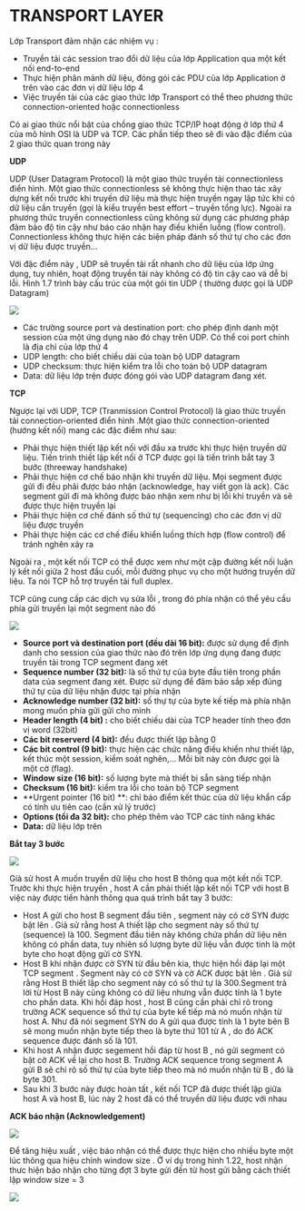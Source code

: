 # TRANSPORT LAYER #

Lớp Transport đảm nhận các nhiệm vụ :

- Truyền tải các session trao đổi dữ liệu của lớp Application qua một kết nối end-to-end
- Thực hiện phân mảnh dữ liệu, đóng gói các PDU của lớp Application ở trên vào các đơn vị dữ liệu lớp 4
- Việc truyền tải của các giao thức lớp Transport có thể theo phương thức connection-oriented hoặc connectionless

Có ai giao thức nổi bật của chồng giao thức TCP/IP hoạt động ở lớp thứ 4 của mô hình OSI là UDP và TCP. Các phần tiếp theo sẽ đi vào đặc điểm của 2 giao thức quan trong này


**UDP**

UDP (User Datagram Protocol) là một giao thức truyền tải connectionless điển hình. Một giao thức connectionless sẽ không thực hiện thao tác xây dựng kết nối trước khi truyền dữ liệu mà thực hiện truyền ngay lập tức khi có dữ liệu cần truyền (gọi là kiểu truyền best effort – truyền tổng lực). Ngoài ra phương thức truyền connectionless cũng không sử dụng các phương pháp đảm bảo độ tin cậy như báo cáo nhận hay điều khiển luồng (flow control). Connectionless không thực hiện các biện pháp đánh số thứ tự cho các đơn vị dữ liệu được truyền…

Với đặc điểm này , UDP sẽ truyền tải rất nhanh cho dữ liệu của lớp ứng dụng, tuy nhiên, hoạt động truyền tải này không có độ tin cậy cao và dễ bị lỗi. Hình 1.7 trình bày cấu trúc của một gói tin UDP ( thường được gọi là UDP Datagram)

![](https://i0.wp.com/tuhocmang.com/wp-content/uploads/2014/07/udp.png)

- Các trường source port và destination port: cho phép định danh một session của một ứng dụng nào đó chạy trên UDP. Có thể coi port chính là địa chỉ của lớp thứ 4
- UDP length: cho biết chiều dài của toàn bộ UDP datagram
- UDP checksum: thực hiện kiểm tra lỗi cho toàn bộ UDP datagram
- Data: dữ liệu lớp trện được đóng gói vào UDP datagram đang xét.


**TCP**

Ngược lại với UDP, TCP (Tranmission Control Protocol) là giao thức truyền tải connection-oriented điển hình .Một giao thức connection-oriented (hướng kết nối) mang các đặc điểm như sau:

- Phải thực hiện thiết lập kết nối với đầu xa trước khi thực hiện truyền dữ liệu. Tiến trình thiết lập kết nối ở TCP được gọi là tiến trình bắt tay 3 bước (threeway handshake)
- Phải thực hiện cơ chế báo nhận khi truyền dữ liệu. Mọi segment được gửi đi đều phải được báo nhận (acknowledge, hay viết gọn là ack). Các segment gửi đi mà không được báo nhận xem như bị lỗi khi truyền và sẽ được thực hiện truyền lại
- Phải thực hiện cơ chế đánh số thứ tự (sequencing) cho các đơn vị dữ liệu được truyền
- Phải thực hiện các cơ chế điều khiển luồng thích hợp (flow control) để tránh nghẽn xảy ra

Ngoài ra , một kết nối TCP có thể được xem như một cặp đường kết nối luận lý kết nối giữa 2 host đầu cuối, mỗi đường phục vụ cho một hướng truyền dữ liệu. Ta nói TCP hỗ trợ truyền tải full duplex.

TCP cũng cung cấp các dịch vụ sửa lỗi , trong đó phía nhận có thể yêu cầu phía gửi truyền lại một segment nào đó

![](https://i1.wp.com/tuhocmang.com/wp-content/uploads/2014/07/h1.png)

- **Source port và destination port (đều dài 16 bit):** được sử dụng để định danh cho session của giao thức nào đó trên lớp ứng dụng đang được truyền tải trong TCP segment đang xét
- **Sequence number (32 bit):** là số thứ tự của byte đầu tiên trong phần data của segment đang xét. Được sử dụng để đãm bảo sắp xếp đúng thứ tự của dữ liệu nhận được tại phía nhận
- **Acknowledge number (32 bit):** số thự tự của byte kế tiếp mà phía nhận mong muốn phía gửi gửi cho mình
- **Header length (4 bit) :**  cho biết chiều dài của TCP header tính theo đơn vị word (32bit)
- **Các bit reserverd (4 bit):** đều được thiết lập bằng 0
- **Các bit control (9 bit):** thực hiện các chức năng điều khiển như thiết lập, kết thúc một session, kiểm soát nghẽn,… Mỗi bit này còn được gọi là một cờ (flag).
- **Window size (16 bit):** số lượng byte mà thiết bị sẵn sàng tiếp nhận
- **Checksum (16 bit):** kiểm tra lỗi cho toàn bộ TCP segment
- **Urgent pointer (16 bit) **: chỉ báo điểm kết thúc của dữ liệu khẩn cấp có tính ưu tiên cao (cần xử lý trước)
- **Options (tối đa 32 bit):** cho phép thêm vào TCP các tính năng khác
- **Data:** dữ liệu lớp trên

**Bắt tay 3 bước**

![](https://i0.wp.com/tuhocmang.com/wp-content/uploads/2014/07/3-buoc.png)

Giả sử host A muốn truyền dữ liệu cho host B thông qua một kết nối TCP. Trước khi thực hiện truyền , host A cần phải thiết lập kết nối TCP với host B việc này được tiến hành thông qua quá trình bắt tay 3 bước:

- Host A gửi cho host B segment đầu tiên , segment này có cờ SYN được bật lên . Giả sử rằng host A thiết lập cho segment này số thứ tự (sequence) là 100. Segment đầu tiên này không chứa phần dữ liệu nên không có phần data, tuy nhiên số lượng byte dữ liệu vẫn được tính là một byte cho hoạt động gửi cờ SYN.
- Host B khi nhận được cờ SYN từ đầu bên kia, thực hiện hồi đáp lại một TCP segment . Segment này có cờ SYN và cờ ACK được bật lên . Giả sử rằng Host B thiết lập cho segment này có số thứ tự là 300.Segment trả lời từ Host B này cũng không có dữ liệu nhưng vẫn được tính là 1 byte cho phần data. Khi hồi đáp host , host B cũng cần phải chỉ rõ trong trường ACK sequence số thứ tự của byte kế tiếp mà nó muốn nhận từ host A. Như đã nói segment SYN do A gửi qua được tính là 1 byte bên B sẽ mong muốn nhận byte tiếp theo là byte thứ 101 từ A , do đó ACK sequence được đánh số là 101.
- Khi host A nhận được segement hồi đáp từ host B , nó gửi segment có bật cờ ACK về lại cho host B. Trường ACK sequence trong segment A gửi B sẽ chỉ rõ số thứ tự của byte tiếp theo mà nó muốn nhận từ B , đó là byte 301.
- Sau khi 3 bước này được hoàn tất , kết nối TCP đã được thiết lập giữa host A và host B, lúc này 2 host đã có thể truyền dữ liệu được với nhau


**ACK báo nhận (Acknowledgement)**

![](https://cdn.itforvn.com/wp-content/uploads/2017/08/image5-1.png)

Để tăng hiệu xuất , việc báo nhận có thể được thực hiện cho nhiều byte một lúc thông qua hiệu chỉnh window size . Ở ví dụ trong hình 1.22, host nhận thưc hiện báo nhận cho từng đợt 3 byte gửi đến từ host gửi bằng cách thiết lập window size = 3

![](https://1.bp.blogspot.com/-jAARhqiwrx0/V_3syo0m3fI/AAAAAAAARt4/ZQFglFUfVU0l7BSAeZF2abWtRVStDUZdgCLcB/s1600/fixed.png)









